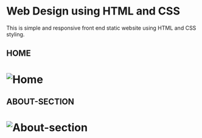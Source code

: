 # Web Design using HTML and CSS 
This is simple and responsive front end static website using HTML and CSS styling.

## HOME
# ![Home](https://user-images.githubusercontent.com/85121357/133370799-618373dc-0c20-4426-9e29-b4892c7927c5.png)

## ABOUT-SECTION 
# ![About-section]()
